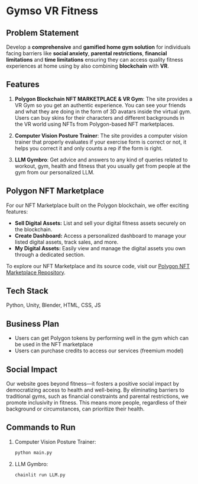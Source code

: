 # Gymso VR Fitness

## Problem Statement
Develop a **comprehensive** and **gamified home gym solution** for individuals facing barriers like **social anxiety**, **parental restrictions**, **financial limitations** and **time limitations** ensuring they can access quality fitness experiences at home using by also combining **blockchain** with **VR**.
## Features
1) **Polygon Blockchain NFT MARKETPLACE & VR Gym**: The site provides a VR Gym so you get an authentic experience. You can see your friends and what they are doing in the form of 3D avatars inside the virtual gym. Users can buy skins for their characters and different backgrounds in the VR world using NFTs from Polygon-based NFT marketplaces.

2) **Computer Vision Posture Trainer**: The site provides a computer vision trainer that properly evaluates if your exercise form is correct or not, it helps you correct it and only counts a rep if the form is right.

3) **LLM Gymbro**: Get advice and answers to any kind of queries related to workout, gym, health and fitness that you usually get from people at the gym from our personalized LLM.
   
## Polygon NFT Marketplace

For our NFT Marketplace built on the Polygon blockchain, we offer exciting features:

- **Sell Digital Assets:** List and sell your digital fitness assets securely on the blockchain.
- **Create Dashboard:** Access a personalized dashboard to manage your listed digital assets, track sales, and more.
- **My Digital Assets:** Easily view and manage the digital assets you own through a dedicated section.

To explore our NFT Marketplace and its source code, visit our [Polygon NFT Marketplace Repository](https://github.com/Cappybara12/POLYGON-NFT-MARKETPLACE).

## Tech Stack
Python, Unity, Blender, HTML, CSS, JS

## Business Plan
- Users can get Polygon tokens by performing well in the gym which can be used in the NFT marketplace 
- Users can purchase credits to access our services (freemium model)

## Social Impact
Our website goes beyond fitness—it fosters a positive social impact by democratizing access to health and well-being. By eliminating barriers to traditional gyms, such as financial constraints and parental restrictions, we promote inclusivity in fitness. This means more people, regardless of their background or circumstances, can prioritize their health. 

## Commands to Run

1) Computer Vision Posture Trainer:

    ```bash
    python main.py
    ```
2) LLM Gymbro:

    ```bash
    chainlit run LLM.py
    ```
